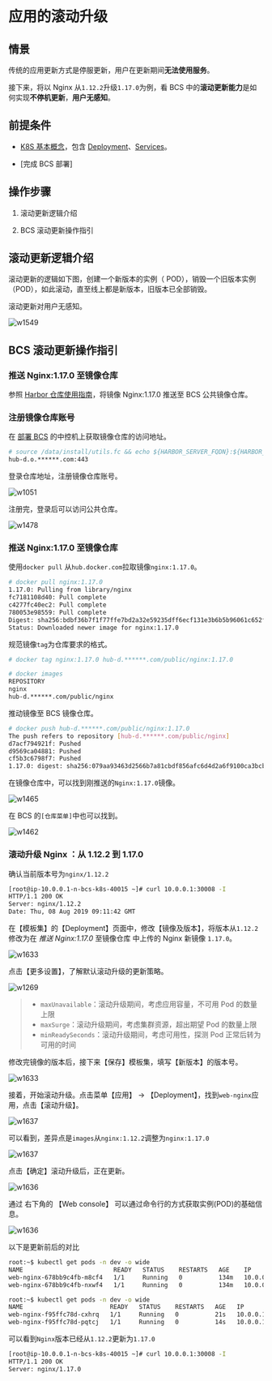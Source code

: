 # 应用的滚动升级
## 情景

传统的应用更新方式是停服更新，用户在更新期间**无法使用服务**。

接下来，将以 Nginx 从`1.12.2`升级`1.17.0`为例，看 BCS 中的**滚动更新能力**是如何实现**不停机更新**，**用户无感知**。

## 前提条件

- [K8S 基本概念](https://kubernetes.io/zh/docs/concepts/)，包含 [Deployment](https://kubernetes.io/zh/docs/concepts/workloads/controllers/deployment/)、[Services](https://kubernetes.io/docs/concepts/services-networking/service/)。

- [完成 BCS 部署]

## 操作步骤

1. 滚动更新逻辑介绍

2. BCS 滚动更新操作指引

## 滚动更新逻辑介绍

滚动更新的逻辑如下图，创建一个新版本的实例（ POD），销毁一个旧版本实例（POD），如此滚动，直至线上都是新版本，旧版本已全部销毁。

滚动更新对用户无感知。

![w1549](../assets/15652581859764.jpg)

## BCS 滚动更新操作指引

### 推送 Nginx:1.17.0 至镜像仓库

参照 [Harbor 仓库使用指南](../Function/image_repo.md)，将镜像 Nginx:1.17.0 推送至 BCS 公共镜像仓库。

### 注册镜像仓库账号

在 [部署 BCS](../../../../DeploymentGuides/7.1/install-bcs.md) 的中控机上获取镜像仓库的访问地址。

```bash
# source /data/install/utils.fc && echo ${HARBOR_SERVER_FQDN}:${HARBOR_SERVER_HTTPS_PORT}
hub-d.o.******.com:443
```

登录仓库地址，注册镜像仓库账号。

![w1051](../assets/15652566855628.jpg)

注册完，登录后可以访问公共仓库。

![w1478](../assets/15652567813655.jpg)

### 推送 Nginx:1.17.0 至镜像仓库

使用`docker pull` 从`hub.docker.com`拉取镜像`nginx:1.17.0`。

```bash
# docker pull nginx:1.17.0
1.17.0: Pulling from library/nginx
fc7181108d40: Pull complete
c4277fc40ec2: Pull complete
780053e98559: Pull complete
Digest: sha256:bdbf36b7f1f77ffe7bd2a32e59235dff6ecf131e3b6b5b96061c652f30685f3a
Status: Downloaded newer image for nginx:1.17.0
```

规范镜像`tag`为仓库要求的格式。

```bash
# docker tag nginx:1.17.0 hub-d.******.com/public/nginx:1.17.0

# docker images
REPOSITORY                                                                TAG                  IMAGE ID            CREATED             SIZE
nginx                                                                     1.17.0               719cd2e3ed04        8 weeks ago         109MB
hub-d.******.com/public/nginx                                           1.17.0               719cd2e3ed04        8 weeks ago         109MB
```

推动镜像至 BCS 镜像仓库。

```bash
# docker push hub-d.******.com/public/nginx:1.17.0
The push refers to repository [hub-d.******.com/public/nginx]
d7acf794921f: Pushed
d9569ca04881: Pushed
cf5b3c6798f7: Pushed
1.17.0: digest: sha256:079aa93463d2566b7a81cbdf856afc6d4d2a6f9100ca3bcbecf24ade92c9a7fe size: 948
```

在镜像仓库中，可以找到刚推送的`Nginx:1.17.0`镜像。

![w1465](../assets/15652572564612.jpg)

在 BCS 的`[仓库菜单]`中也可以找到。

![w1462](../assets/15652575817580.jpg)

### 滚动升级 Nginx ：从 1.12.2 到 1.17.0

确认当前版本号为`nginx/1.12.2`

```bash
[root@ip-10.0.0.1-n-bcs-k8s-40015 ~]# curl 10.0.0.1:30008 -I
HTTP/1.1 200 OK
Server: nginx/1.12.2
Date: Thu, 08 Aug 2019 09:11:42 GMT
```

在【模板集】的【Deployment】页面中，修改【镜像及版本】，将版本从`1.12.2`修改为在 *推送 Nginx:1.17.0* 至镜像仓库 中上传的 Nginx 新镜像 `1.17.0`。

![w1633](../assets/15652627456802.jpg)

点击【更多设置】，了解默认滚动升级的更新策略。

![w1269](../assets/15659379375124.jpg)

> - `maxUnavailable`：滚动升级期间，考虑应用容量，不可用 Pod 的数量上限
> - `maxSurge`：滚动升级期间，考虑集群资源，超出期望 Pod 的数量上限
> - `minReadySeconds`：滚动升级期间，考虑可用性，探测 Pod 正常后转为可用的时间

修改完镜像的版本后，接下来【保存】模板集，填写【新版本】的版本号。

![w1633](../assets/15652627905254.jpg)

接着，开始滚动升级。点击菜单【应用】 -> 【Deployment】，找到`web-nginx`应用，点击【滚动升级】。

![w1637](../assets/15652616938580.jpg)

可以看到，差异点是`images`从`nginx:1.12.2`调整为`nginx:1.17.0`

![w1637](../assets/15652628433125.jpg)

点击【确定】滚动升级后，正在更新。

![w1636](../assets/15652628788988.jpg)

通过 右下角的 【Web console】 可以通过命令行的方式获取实例(POD)的基础信息。

![w1636](../assets/15652622109567.jpg)

以下是更新前后的对比

```bash
root:~$ kubectl get pods -n dev -o wide
NAME                         READY   STATUS    RESTARTS   AGE    IP            NODE                           NOMINATED NODE
web-nginx-678bb9c4fb-m8cf4   1/1     Running   0          134m   10.0.0.1   ip-10.0.0.1-n-bcs-k8s-40015   <none>
web-nginx-678bb9c4fb-nxwf4   1/1     Running   0          134m   10.0.0.1   ip-10.0.0.1-n-bcs-k8s-40015   <none>

root:~$ kubectl get pods -n dev -o wide
NAME                        READY   STATUS    RESTARTS   AGE   IP            NODE                           NOMINATED NODE
web-nginx-f95ffc78d-cxhrq   1/1     Running   0          21s   10.0.0.1   ip-10.0.0.1-n-bcs-k8s-40015   <none>
web-nginx-f95ffc78d-pqtcj   1/1     Running   0          14s   10.0.0.1   ip-10.0.0.1-n-bcs-k8s-40015   <none>
```

可以看到`Nginx`版本已经从`1.12.2`更新为`1.17.0`

```bash
[root@ip-10.0.0.1-n-bcs-k8s-40015 ~]# curl 10.0.0.1:30008 -I
HTTP/1.1 200 OK
Server: nginx/1.17.0
```
